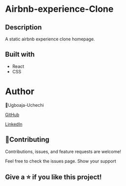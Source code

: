 # Airbnb-experience-Clone

## Description

A static airbnb experience clone homepage.

## Built with

- React
- CSS

# Author

👤Ugboaja-Uchechi

[GitHub](https://github.com/Ugboaja-Uchechi)

[LinkedIn](https://www.linkedin.com/in/stephanie-ugboaja-930a2a216/)

## 🤝Contributing

Contributions, issues, and feature requests are welcome!

Feel free to check the issues page. Show your support

## Give a ⭐️ if you like this project!
